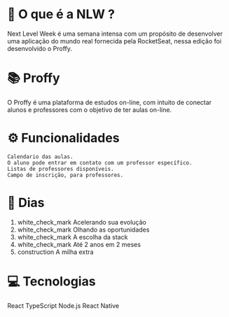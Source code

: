 # 🚀 O que é a NLW ?
Next Level Week é uma semana intensa com um propósito de desenvolver uma aplicação do mundo real fornecida pela RocketSeat, nessa edição foi desenvolvido o Proffy.

# 📚 Proffy
O Proffy é uma plataforma de estudos on-line, com intuito de conectar alunos e professores com o objetivo de ter aulas on-line.

# ⚙️ Funcionalidades
    Calendario das aulas.
    O aluno pode entrar em contato com um professor específico.
    Listas de professores disponíveis.
    Campo de inscrição, para professores.

# 📅 Dias
1. white_check_mark Acelerando sua evolução
2. white_check_mark Olhando as oportunidades
3. white_check_mark A escolha da stack
4. white_check_mark Até 2 anos em 2 meses
5. construction A milha extra

# 💻 Tecnologias
React
TypeScript
Node.js
React Native
